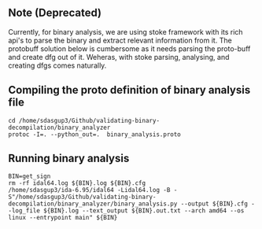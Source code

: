## Note (Deprecated)
Currently, for binary analysis,  we are using stoke framework with its rich api's to parse the binary and extract relevant information from it. The protobuff solution below is cumbersome as it needs parsing the proto-buff and create dfg out of it. Weheras, with stoke  parsing, analysing, and creating dfgs comes naturally.

## Compiling the proto definition of binary analysis file
```
cd /home/sdasgup3/Github/validating-binary-decompilation/binary_analyzer
protoc -I=. --python_out=.  binary_analysis.proto
```

## Running binary analysis
```
BIN=get_sign
rm -rf idal64.log ${BIN}.log ${BIN}.cfg
/home/sdasgup3/ida-6.95/idal64 -Lidal64.log -B -S"/home/sdasgup3/Github/validating-binary-decompilation/binary_analyzer/binary_analysis.py --output ${BIN}.cfg --log_file ${BIN}.log --text_output ${BIN}.out.txt --arch amd64 --os linux --entrypoint main" ${BIN}
```
